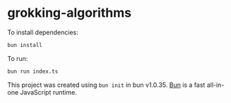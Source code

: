 # grokking-algorithms

To install dependencies:

```bash
bun install
```

To run:

```bash
bun run index.ts
```

This project was created using `bun init` in bun v1.0.35. [Bun](https://bun.sh) is a fast all-in-one JavaScript runtime.
